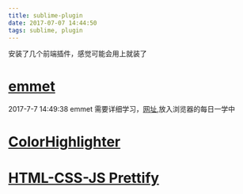 ```yaml
---
title: sublime-plugin
date: 2017-07-07 14:44:50
tags: sublime, plugin
---
```


安装了几个前端插件，感觉可能会用上就装了

# [emmet](https://packagecontrol.io/packages/Emmet#available-actions)
2017-7-7 14:49:38
emmet 需要详细学习，[网址](http://www.w3cplus.com/tools/emmet-cheat-sheet.html),放入浏览器的每日一学中
# [ColorHighlighter](https://packagecontrol.io/packages/Color%20Highlighter)

# [HTML-CSS-JS Prettify](https://packagecontrol.io/packages/HTML-CSS-JS%20Prettify)